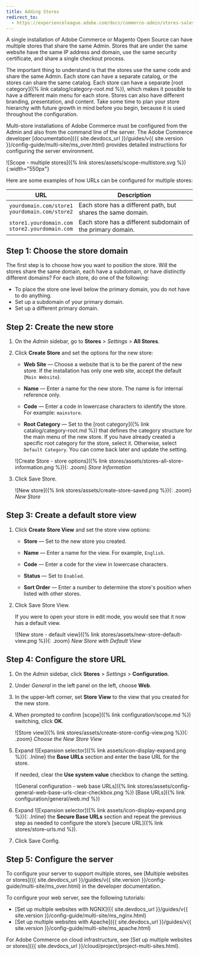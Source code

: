 ```yaml
---
title: Adding Stores
redirect_to:
  - https://experienceleague.adobe.com/docs/commerce-admin/stores-sales/site-store/stores.html#add-stores
---
```


A single installation of Adobe Commerce or Magento Open Source can have multiple stores that share the same Admin. Stores that are under the same website have the same IP address and domain, use the same security certificate, and share a single checkout process.

The important thing to understand is that the stores use the same code and share the same Admin. Each store can have a separate catalog, or the stores can share the same catalog. Each store can have a separate [root category]({% link catalog/category-root.md %}), which makes it possible to have a different main menu for each store. Stores can also have different branding, presentation, and content. Take some time to plan your store hierarchy with future growth in mind before you begin, because it is used throughout the configuration.

Multi-store installations of Adobe Commerce must be configured from the Admin and also from the command line of the server. The Adobe Commerce developer [documentation]({{ site.devdocs_url }}/guides/v{{ site.version }}/config-guide/multi-site/ms_over.html) provides detailed instructions for configuring the server environment.

![Scope - multiple stores]({% link stores/assets/scope-multistore.svg %}){:width="550px"}

Here are some examples of how URLs can be configured for multiple stores:

| URL | Description |
| --- | ----------- |
| `yourdomain.com/store1`<br>`yourdomain.com/store2` | Each store has a different path, but shares the same domain. |
| `store1.yourdomain.com`<br>`store2.yourdomain.com` | Each store has a different subdomain of the primary domain. |

## Step 1: Choose the store domain

The first step is to choose how you want to position the store. Will the stores share the same domain, each have a subdomain, or have distinctly different domains? For each store, do one of the following:

- To place the store one level below the primary domain, you do not have to do anything.
- Set up a subdomain of your primary domain.
- Set up a different primary domain.

## Step 2: Create the new store

1. On the _Admin_ sidebar, go to **Stores** > _Settings_ > **All Stores**.

1. Click **Create Store** and set the options for the new store:

   - **Web Site** — Choose a website that is to be the parent of the new store. If the installation has only one web site, accept the default (`Main Website`).

   - **Name** — Enter a name for the new store. The name is for internal reference only.

   - **Code** — Enter a code in lowercase characters to identify the store. For example: `mainstore`.

   - **Root Category** — Set to the [root category]({% link catalog/category-root.md %}) that defines the category structure for the main menu of the new store. If you have already created a specific root category for the store, select it. Otherwise, select `Default Category`. You can come back later and update the setting.

    ![Create Store - store options]({% link stores/assets/stores-all-store-information.png %}){: .zoom}
    _Store Information_

1. Click <span class="btn">Save Store</span>.

    ![New store]({% link stores/assets/create-store-saved.png %}){: .zoom}
    _New Store_

## Step 3: Create a default store view

1. Click **Create Store View** and set the store view options:

   - **Store** — Set to the new store you created.

   - **Name** — Enter a name for the view. For example, `English`.

   - **Code** — Enter a code for the view in lowercase characters.

   - **Status** — Set to `Enabled`.

   - **Sort Order** — Enter a number to determine the store's position when listed with other stores.

1. Click <span class="btn">Save Store View</span>.

    If you were to open your store in edit mode, you would see that it now has a default view.

    ![New store - default view]({% link stores/assets/new-store-default-view.png %}){: .zoom}
    _New Store with Default View_

## Step 4: Configure the store URL

1. On the _Admin_ sidebar, click **Stores** > _Settings_ > **Configuration**.

1. Under _General_ in the left panel on the left, choose **Web**.

1. In the upper-left corner, set **Store View** to the view that you created for the new store.

1. When prompted to confirm [scope]({% link configuration/scope.md %}) switching, click **OK**.

    ![Store view]({% link stores/assets/create-store-config-view.png %}){: .zoom}
    _Choose the New Store View_

1. Expand ![Expansion selector]({% link assets/icon-display-expand.png %}){: .Inline} the **Base URLs** section and enter the base URL for the store.

    If needed, clear the **Use system value** checkbox to change the setting.

    ![General configuration - web base URLs]({% link stores/assets/config-general-web-base-urls-clear-checkbox.png %})
    [Base URLs]({% link configuration/general/web.md %})

1. Expand ![Expansion selector]({% link assets/icon-display-expand.png %}){: .Inline} the **Secure Base URLs** section and repeat the previous step as needed to configure the store’s [secure URL]({% link stores/store-urls.md %}).

1. Click <span class="btn">Save Config</span>.

## Step 5: Configure the server

To configure your server to support multiple stores, see [Multiple websites or stores]({{ site.devdocs_url }}/guides/v{{ site.version }}/config-guide/multi-site/ms_over.html) in the developer documentation.

To configure your web server, see the following tutorials:

- [Set up multiple websites with NGNX]({{ site.devdocs_url }}/guides/v{{ site.version }}/config-guide/multi-site/ms_nginx.html)
- [Set up multiple websites with Apache]({{ site.devdocs_url }}/guides/v{{ site.version }}/config-guide/multi-site/ms_apache.html)

For Adobe Commerce on cloud infrastructure, see [Set up multiple websites or stores]({{ site.devdocs_url }}/cloud/project/project-multi-sites.html).

